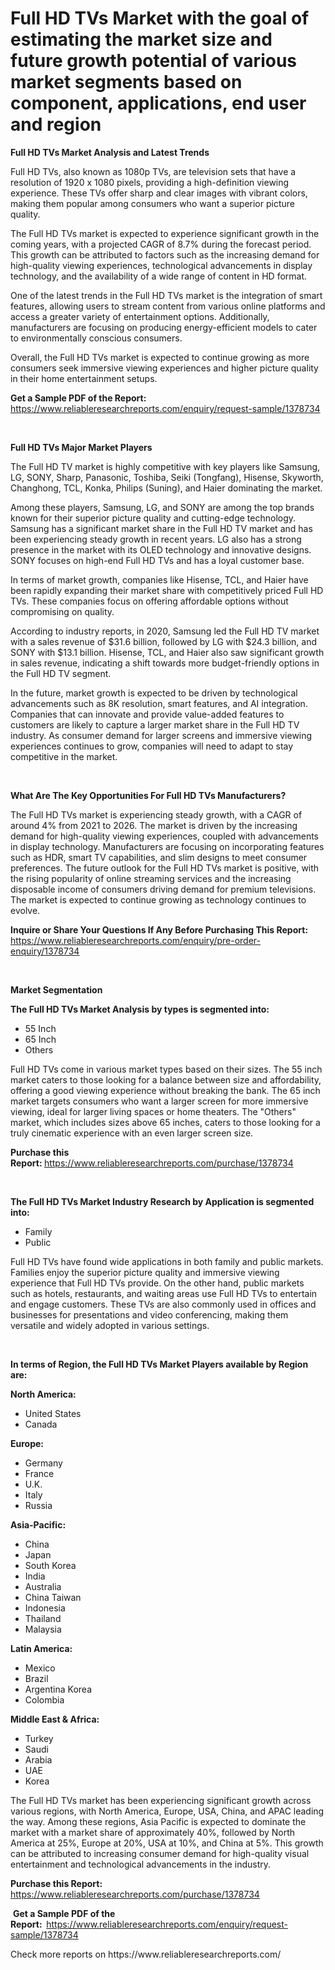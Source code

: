 <p><h1>Full HD TVs Market with the goal of estimating the market size and future growth potential of various market segments based on component, applications, end user and region</h1></p><p><strong>Full HD TVs Market Analysis and Latest Trends</strong></p>
<p><p>Full HD TVs, also known as 1080p TVs, are television sets that have a resolution of 1920 x 1080 pixels, providing a high-definition viewing experience. These TVs offer sharp and clear images with vibrant colors, making them popular among consumers who want a superior picture quality.</p><p>The Full HD TVs market is expected to experience significant growth in the coming years, with a projected CAGR of 8.7% during the forecast period. This growth can be attributed to factors such as the increasing demand for high-quality viewing experiences, technological advancements in display technology, and the availability of a wide range of content in HD format.</p><p>One of the latest trends in the Full HD TVs market is the integration of smart features, allowing users to stream content from various online platforms and access a greater variety of entertainment options. Additionally, manufacturers are focusing on producing energy-efficient models to cater to environmentally conscious consumers.</p><p>Overall, the Full HD TVs market is expected to continue growing as more consumers seek immersive viewing experiences and higher picture quality in their home entertainment setups.</p></p>
<p><strong>Get a Sample PDF of the Report:&nbsp;</strong> <a href="https://www.reliableresearchreports.com/enquiry/request-sample/1378734">https://www.reliableresearchreports.com/enquiry/request-sample/1378734</a></p>
<p>&nbsp;</p>
<p><strong>Full HD TVs Major Market Players</strong></p>
<p><p>The Full HD TV market is highly competitive with key players like Samsung, LG, SONY, Sharp, Panasonic, Toshiba, Seiki (Tongfang), Hisense, Skyworth, Changhong, TCL, Konka, Philips (Suning), and Haier dominating the market. </p><p>Among these players, Samsung, LG, and SONY are among the top brands known for their superior picture quality and cutting-edge technology. Samsung has a significant market share in the Full HD TV market and has been experiencing steady growth in recent years. LG also has a strong presence in the market with its OLED technology and innovative designs. SONY focuses on high-end Full HD TVs and has a loyal customer base.</p><p>In terms of market growth, companies like Hisense, TCL, and Haier have been rapidly expanding their market share with competitively priced Full HD TVs. These companies focus on offering affordable options without compromising on quality.</p><p>According to industry reports, in 2020, Samsung led the Full HD TV market with a sales revenue of $31.6 billion, followed by LG with $24.3 billion, and SONY with $13.1 billion. Hisense, TCL, and Haier also saw significant growth in sales revenue, indicating a shift towards more budget-friendly options in the Full HD TV segment.</p><p>In the future, market growth is expected to be driven by technological advancements such as 8K resolution, smart features, and AI integration. Companies that can innovate and provide value-added features to customers are likely to capture a larger market share in the Full HD TV industry. As consumer demand for larger screens and immersive viewing experiences continues to grow, companies will need to adapt to stay competitive in the market.</p></p>
<p>&nbsp;</p>
<p><strong>What Are The Key Opportunities For Full HD TVs Manufacturers?</strong></p>
<p><p>The Full HD TVs market is experiencing steady growth, with a CAGR of around 4% from 2021 to 2026. The market is driven by the increasing demand for high-quality viewing experiences, coupled with advancements in display technology. Manufacturers are focusing on incorporating features such as HDR, smart TV capabilities, and slim designs to meet consumer preferences. The future outlook for the Full HD TVs market is positive, with the rising popularity of online streaming services and the increasing disposable income of consumers driving demand for premium televisions. The market is expected to continue growing as technology continues to evolve.</p></p>
<p><strong>Inquire or Share Your Questions If Any Before Purchasing This Report:</strong> <a href="https://www.reliableresearchreports.com/enquiry/pre-order-enquiry/1378734">https://www.reliableresearchreports.com/enquiry/pre-order-enquiry/1378734</a></p>
<p>&nbsp;</p>
<p><strong>Market Segmentation</strong></p>
<p><strong>The Full HD TVs Market Analysis by types is segmented into:</strong></p>
<p><ul><li>55 Inch</li><li>65 Inch</li><li>Others</li></ul></p>
<p><p>Full HD TVs come in various market types based on their sizes. The 55 inch market caters to those looking for a balance between size and affordability, offering a good viewing experience without breaking the bank. The 65 inch market targets consumers who want a larger screen for more immersive viewing, ideal for larger living spaces or home theaters. The "Others" market, which includes sizes above 65 inches, caters to those looking for a truly cinematic experience with an even larger screen size.</p></p>
<p><strong>Purchase this Report:&nbsp;</strong><a href="https://www.reliableresearchreports.com/purchase/1378734">https://www.reliableresearchreports.com/purchase/1378734</a></p>
<p>&nbsp;</p>
<p><strong>The Full HD TVs Market Industry Research by Application is segmented into:</strong></p>
<p><ul><li>Family</li><li>Public</li></ul></p>
<p><p>Full HD TVs have found wide applications in both family and public markets. Families enjoy the superior picture quality and immersive viewing experience that Full HD TVs provide. On the other hand, public markets such as hotels, restaurants, and waiting areas use Full HD TVs to entertain and engage customers. These TVs are also commonly used in offices and businesses for presentations and video conferencing, making them versatile and widely adopted in various settings.</p></p>
<p>&nbsp;</p>
<p><strong>In terms of Region, the Full HD TVs Market Players available by Region are:</strong></p>
<p>
    <p> <strong> North America: </strong>
        <ul>
            <li>United States</li>
            <li>Canada</li>
        </ul>
        </p> 
    <p> <strong> Europe: </strong>
        <ul>
            <li>Germany</li>
            <li>France</li>
            <li>U.K.</li>
            <li>Italy</li>
            <li>Russia</li>
        </ul>
        </p> 
    <p> <strong> Asia-Pacific: </strong>
        <ul>
            <li>China</li>
            <li>Japan</li>
            <li>South Korea</li>
            <li>India</li>
            <li>Australia</li>
            <li>China Taiwan</li>
            <li>Indonesia</li>
            <li>Thailand</li>
            <li>Malaysia</li>
        </ul>
        </p> 
    <p> <strong> Latin America: </strong>
        <ul>
            <li>Mexico</li>
            <li>Brazil</li>
            <li>Argentina Korea</li>
            <li>Colombia</li>
        </ul>
        </p> 
    <p> <strong> Middle East & Africa: </strong>
        <ul>
            <li>Turkey</li>
            <li>Saudi</li>
            <li>Arabia</li>
            <li>UAE</li>
            <li>Korea</li>
        </ul>
    </p>
    </p>
<p><p>The Full HD TVs market has been experiencing significant growth across various regions, with North America, Europe, USA, China, and APAC leading the way. Among these regions, Asia Pacific is expected to dominate the market with a market share of approximately 40%, followed by North America at 25%, Europe at 20%, USA at 10%, and China at 5%. This growth can be attributed to increasing consumer demand for high-quality visual entertainment and technological advancements in the industry.</p></p>
<p><strong>Purchase this Report: </strong><a href="https://www.reliableresearchreports.com/purchase/1378734">https://www.reliableresearchreports.com/purchase/1378734</a></p>
<p>&nbsp;<strong>Get a Sample PDF of the Report:&nbsp;&nbsp;</strong><a href="https://www.reliableresearchreports.com/enquiry/request-sample/1378734">https://www.reliableresearchreports.com/enquiry/request-sample/1378734</a></p>
<p><strong></strong></p>
<p>Check more reports on https://www.reliableresearchreports.com/</p>